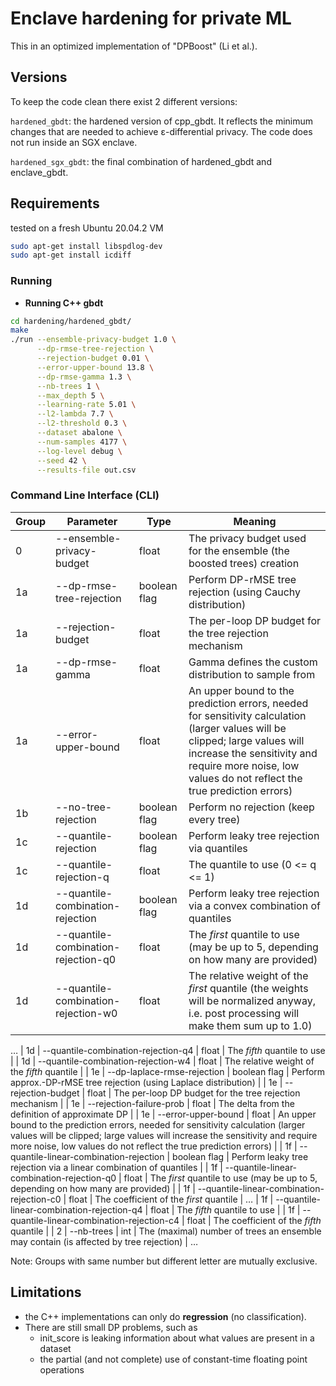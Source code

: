 # Enclave hardening for private ML

This in an optimized implementation of "DPBoost" (Li et al.).

## Versions
To keep the code clean there exist 2 different versions:

`hardened_gbdt`: the hardened version of cpp_gbdt. It reflects the minimum changes that are needed to achieve ε-differential privacy. The code does not run inside an SGX enclave.

`hardened_sgx_gbdt`: the final combination of hardened_gbdt and enclave_gbdt.


## Requirements
tested on a fresh Ubuntu 20.04.2 VM
```bash
sudo apt-get install libspdlog-dev
sudo apt-get install icdiff
```


### Running
- **Running C++ gbdt**
```bash
cd hardening/hardened_gbdt/
make
./run --ensemble-privacy-budget 1.0 \
      --dp-rmse-tree-rejection \
      --rejection-budget 0.01 \
      --error-upper-bound 13.8 \
      --dp-rmse-gamma 1.3 \
      --nb-trees 1 \
      --max_depth 5 \
      --learning-rate 5.01 \
      --l2-lambda 7.7 \
      --l2-threshold 0.3 \
      --dataset abalone \
      --num-samples 4177 \
      --log-level debug \
      --seed 42 \
      --results-file out.csv
```

### Command Line Interface (CLI)
| Group | Parameter                           | Type         | Meaning                                                               |
| ----- | ----------------------------------- | ------------ | --------------------------------------------------------------------- |
| 0     | --ensemble-privacy-budget           | float        | The privacy budget used for the ensemble (the boosted trees) creation |
| 1a    | --dp-rmse-tree-rejection            | boolean flag | Perform DP-rMSE tree rejection (using Cauchy distribution)            |
| 1a    | --rejection-budget                  | float        | The per-loop DP budget for the tree rejection mechanism               |
| 1a    | --dp-rmse-gamma                     | float        | Gamma defines the custom distribution to sample from                  |
| 1a    | --error-upper-bound                 | float        | An upper bound to the prediction errors, needed for sensitivity calculation (larger values will be clipped; large values will increase the sensitivity and require more noise, low values do not reflect the true prediction errors) |
| 1b    | --no-tree-rejection                 | boolean flag | Perform no rejection (keep every tree)                                |
| 1c    | --quantile-rejection                | boolean flag | Perform leaky tree rejection via quantiles                            |
| 1c    | --quantile-rejection-q              | float        | The quantile to use (0 <= q <= 1)                                     |
| 1d    | --quantile-combination-rejection    | boolean flag | Perform leaky tree rejection via a convex combination of quantiles    |
| 1d    | --quantile-combination-rejection-q0 | float        | The *first* quantile to use (may be up to 5, depending on how many are provided) |
| 1d    | --quantile-combination-rejection-w0 | float        | The relative weight of the *first* quantile (the weights will be normalized anyway, i.e. post processing will make them sum up to 1.0) |
…
| 1d    | --quantile-combination-rejection-q4 | float        | The *fifth* quantile to use                                            |
| 1d    | --quantile-combination-rejection-w4 | float        | The relative weight of the *fifth* quantile                            |
| 1e    | --dp-laplace-rmse-rejection         | boolean flag | Perform approx.-DP-rMSE tree rejection (using Laplace distribution)    |
| 1e    | --rejection-budget                  | float        | The per-loop DP budget for the tree rejection mechanism                |
| 1e    | --rejection-failure-prob            | float        | The delta from the definition of approximate DP                        |
| 1e    | --error-upper-bound                 | float        | An upper bound to the prediction errors, needed for sensitivity calculation (larger values will be clipped; large values will increase the sensitivity and require more noise, low values do not reflect the true prediction errors) |
| 1f    | --quantile-linear-combination-rejection    | boolean flag | Perform leaky tree rejection via a linear combination of quantiles    |
| 1f    | --quantile-linear-combination-rejection-q0 | float        | The *first* quantile to use (may be up to 5, depending on how many are provided) |
| 1f    | --quantile-linear-combination-rejection-c0 | float        | The coefficient of the *first* quantile |
…
| 1f    | --quantile-linear-combination-rejection-q4 | float        | The *fifth* quantile to use             |
| 1f    | --quantile-linear-combination-rejection-c4 | float        | The coefficient of the *fifth* quantile |
| 2     | --nb-trees                | int          | The (maximal) number of trees an ensemble may contain (is affected by tree rejection) |
…

Note: Groups with same number but different letter are mutually exclusive.

## Limitations
- the C++ implementations can only do **regression** (no classification).
- There are still small DP problems, such as
  - init\_score is leaking information about what values are present in a dataset
  - the partial (and not complete) use of constant-time floating point operations
